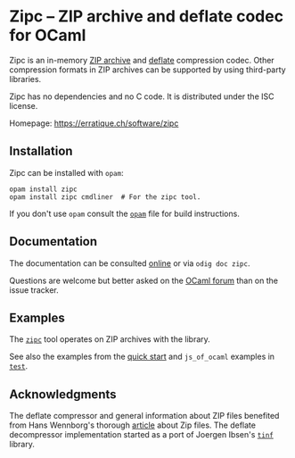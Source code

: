 Zipc – ZIP archive and deflate codec for OCaml
==============================================

Zipc is an in-memory [ZIP archive] and [deflate] compression
codec. Other compression formats in ZIP archives can be supported by
using third-party libraries.

Zipc has no dependencies and no C code. It is distributed under the
ISC license.

[ZIP archive]: https://pkware.cachefly.net/webdocs/casestudies/APPNOTE.TXT
[deflate]: https://www.rfc-editor.org/rfc/rfc1951

Homepage: <https://erratique.ch/software/zipc>

## Installation

Zipc can be installed with `opam`:

    opam install zipc
    opam install zipc cmdliner  # For the zipc tool.

If you don't use `opam` consult the [`opam`](opam) file for build
instructions.

## Documentation

The documentation can be consulted [online] or via `odig doc zipc`.

Questions are welcome but better asked on the [OCaml forum] than on
the issue tracker.

[online]: https://erratique.ch/software/zipc/doc
[OCaml forum]: https://discuss.ocaml.org

## Examples

The [`zipc`] tool operates on ZIP archives with the library.

See also the examples from the [quick start] and `js_of_ocaml`
examples in [`test`].

[`zipc`]: test/zipc_tool.ml
[quick start]: test/examples.ml
[`test`]: test/

## Acknowledgments 

The deflate compressor and general information about ZIP files
benefited from Hans Wennborg's thorough [article] about Zip files. The
deflate decompressor implementation started as a port of Joergen
Ibsen's [`tinf`] library.

[`tinf`]: https://github.com/jibsen/tinf
[article]: https://www.hanshq.net/zip.html
